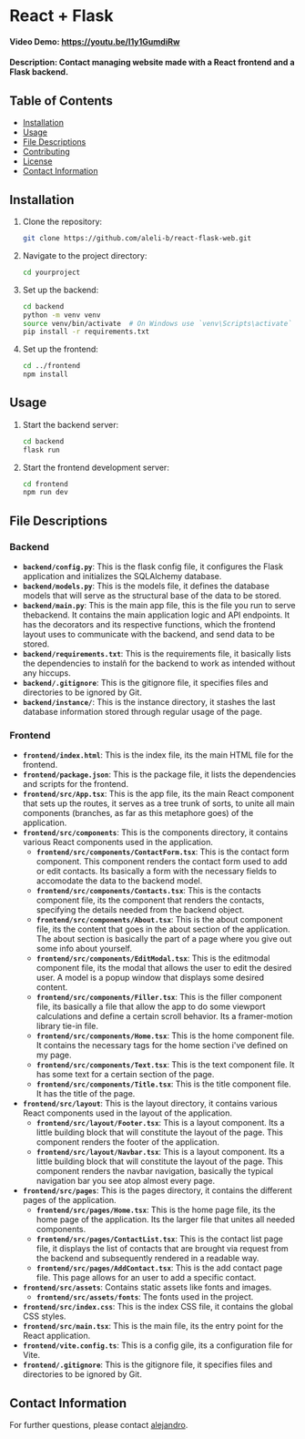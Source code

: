 # React + Flask

#### Video Demo:  https://youtu.be/I1y1GumdiRw
#### Description: Contact managing website made with a React frontend and a Flask backend.

## Table of Contents
- [Installation](#installation)
- [Usage](#usage)
- [File Descriptions](#file-descriptions)
- [Contributing](#contributing)
- [License](#license)
- [Contact Information](#contact-information)

## Installation
1. Clone the repository:
    ```sh
    git clone https://github.com/aleli-b/react-flask-web.git
    ```
2. Navigate to the project directory:
    ```sh
    cd yourproject
    ```
3. Set up the backend:
    ```sh
    cd backend
    python -m venv venv
    source venv/bin/activate  # On Windows use `venv\Scripts\activate`
    pip install -r requirements.txt
    ```
4. Set up the frontend:
    ```sh
    cd ../frontend
    npm install
    ```

## Usage
1. Start the backend server:
    ```sh
    cd backend
    flask run
    ```
2. Start the frontend development server:
    ```sh
    cd frontend
    npm run dev
    ```

## File Descriptions

### Backend
- **`backend/config.py`**: This is the flask config file, it configures the Flask application and initializes the SQLAlchemy database.
- **`backend/models.py`**: This is the models file, it defines the database models that will serve as the structural base of the data to be stored.
- **`backend/main.py`**: This is the main app file, this is the file you run to serve thebackend. It contains the main application logic and API endpoints. It has the decorators and its respective functions, which the frontend layout uses to communicate with the backend, and send data to be stored.
- **`backend/requirements.txt`**: This is the requirements file, it basically lists the dependencies to instalñ for the backend to work as intended without any hiccups.
- **`backend/.gitignore`**: This is the gitignore file, it specifies files and directories to be ignored by Git.
- **`backend/instance/`**: This is the instance directory, it stashes the last database information stored through regular usage of the page.

### Frontend
- **`frontend/index.html`**: This is the index file, its the main HTML file for the frontend.
- **`frontend/package.json`**: This is the package file, it lists the dependencies and scripts for the frontend.
- **`frontend/src/App.tsx`**: This is the app file, its the main React component that sets up the routes, it serves as a tree trunk of sorts, to unite all main components (branches, as far as this metaphore goes) of the application.
- **`frontend/src/components`**: This is the components directory, it contains various React components used in the application.
  - **`frontend/src/components/ContactForm.tsx`**: This is the contact form component. This component renders the contact form used to add or edit contacts. Its basically a form with the necessary fields to accomodate the data to the backend model.
  - **`frontend/src/components/Contacts.tsx`**: This is the contacts component file, its the component that renders the contacts, specifying the details needed from the backend object.
  - **`frontend/src/components/About.tsx`**: This is the about component file, its the content that goes in the about section of the application. The about section is basically the part of a page where you give out some info about yourself.
  - **`frontend/src/components/EditModal.tsx`**: This is the editmodal component file, its the modal that allows the user to edit the desired user. A model is a popup window that displays some desired content.
  - **`frontend/src/components/Filler.tsx`**: This is the filler component file, its basically a file that allow the app to do some viewport calculations and define a certain scroll behavior. Its a framer-motion library tie-in file.
  - **`frontend/src/components/Home.tsx`**: This is the home component file. It contains the necessary tags for the home section i've defined on my page.
  - **`frontend/src/components/Text.tsx`**: This is the text component file. It has some text for a certain section of the page.
  - **`frontend/src/components/Title.tsx`**: This is the title component file. It has the title of the page.
- **`frontend/src/layout`**: This is the layout directory, it contains various React components used in the layout of the application.
  - **`frontend/src/layout/Footer.tsx`**: This is a layout component. Its a little building block that will constitute the layout of the page. This component renders the footer of the application.
  - **`frontend/src/layout/Navbar.tsx`**: This is a layout component. Its a little building block that will constitute the layout of the page. This component renders the navbar navigation, basically the typical navigation bar you see atop almost every page.
- **`frontend/src/pages`**: This is the pages directory, it contains the different pages of the application.
  - **`frontend/src/pages/Home.tsx`**: This is the home page file, its the home page of the application. Its the larger file that unites all needed components.
  - **`frontend/src/pages/ContactList.tsx`**: This is the contact list page file, it displays the list of contacts that are brought via request from the backend and subsequently rendered in a readable way.
  - **`frontend/src/pages/AddContact.tsx`**: This is the add contact page file. This page allows for an user to add a specific contact.
- **`frontend/src/assets`**: Contains static assets like fonts and images.
  - **`frontend/src/assets/fonts`**: The fonts used in the project.
- **`frontend/src/index.css`**: This is the index CSS file, it contains the global CSS styles.
- **`frontend/src/main.tsx`**: This is the main file, its the entry point for the React application.
- **`frontend/vite.config.ts`**: This is a config gile, its a configuration file for Vite.
- **`frontend/.gitignore`**: This is the gitignore file, it specifies files and directories to be ignored by Git.

[^1]: Most components and pages here are accompanied by their own styles css file.

## Contact Information
For further questions, please contact [alejandro](mailto:alexredd95@gmail.com).